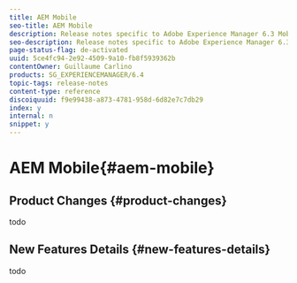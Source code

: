 ```yaml
---
title: AEM Mobile
seo-title: AEM Mobile
description: Release notes specific to Adobe Experience Manager 6.3 Mobile.
seo-description: Release notes specific to Adobe Experience Manager 6.3 Mobile.
page-status-flag: de-activated
uuid: 5ce4fc94-2e92-4509-9a10-fb8f5939362b
contentOwner: Guillaume Carlino
products: SG_EXPERIENCEMANAGER/6.4
topic-tags: release-notes
content-type: reference
discoiquuid: f9e99438-a873-4781-958d-6d82e7c7db29
index: y
internal: n
snippet: y
---
```


# AEM Mobile{#aem-mobile}

## Product Changes {#product-changes}

todo

## New Features Details {#new-features-details}

todo
